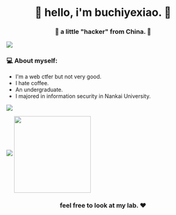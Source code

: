 <h1 align="center"> 🤣 hello, i'm buchiyexiao. 🤣 </h1>
<h3 align="center">🚀 a little "hacker" from China. 🚀</h3>

<img src="https://yata-apix-a9caea66-ad78-425f-aa08-e292558ebb65.lss.locawebcorp.com.br/b7c7dbff38ae4f419c94ce8d2254b9d9.png"> 

### 💻 About myself:

- I'm a web ctfer but not very good.
- I hate coffee.
- An undergraduate.
- I majored in information security in Nankai University.

![](https://github-readme-stats.vercel.app/api?username=buchiyexiao)

<img src="https://yata-apix-a9caea66-ad78-425f-aa08-e292558ebb65.lss.locawebcorp.com.br/b7c7dbff38ae4f419c94ce8d2254b9d9.png"> 

<img align='center' src='https://user-images.githubusercontent.com/5713670/87202985-820dcb80-c2b6-11ea-9f56-7ec461c497c3.gif' width='200"'>

<h3 align="center"><strong> feel free to look at my lab. ❤ </strong> </h3>
